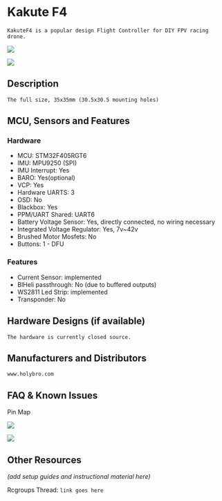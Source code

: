 

# Kakute F4

`KakuteF4 is a popular design Flight Controller for DIY FPV racing drone.`

![](https://github.com/jamming/betaflight/blob/kakutef4/img/kakutef4-top45.jpg?raw=true)

![](https://github.com/jamming/betaflight/blob/kakutef4/img/kakutef4-bottom45.jpg?raw=true)

## Description

`The full size, 35x35mm (30.5x30.5 mounting holes)`

## MCU, Sensors and Features

### Hardware

  - MCU: STM32F405RGT6
  - IMU: MPU9250 (SPI)
  - IMU Interrupt: Yes
  - BARO: Yes(optional)
  - VCP: Yes
  - Hardware UARTS: 3
  - OSD: No
  - Blackbox: Yes
  - PPM/UART Shared: UART6
  - Battery Voltage Sensor: Yes, directly connected, no wiring necessary
  - Integrated Voltage Regulator: Yes, 7v~42v
  - Brushed Motor Mosfets: No
  - Buttons: 1 - DFU

### Features

  - Current Sensor: implemented
  - BlHeli passthrough: No (due to buffered outputs)
  - WS2811 Led Strip: implemented
  - Transponder: No

## Hardware Designs (if available)

`The hardware is currently closed source.`

## Manufacturers and Distributors

`www.holybro.com`


## FAQ & Known Issues
Pin Map

![](https://github.com/jamming/betaflight/blob/kakutef4/img/Kakutef4-top.jpg?raw=true)

![](https://github.com/jamming/betaflight/blob/kakutef4/img/Kakutef4-bottom.jpg?raw=true)

## Other Resources
_(add setup guides and instructional material here)_

Rcgroups Thread: `link goes here`

